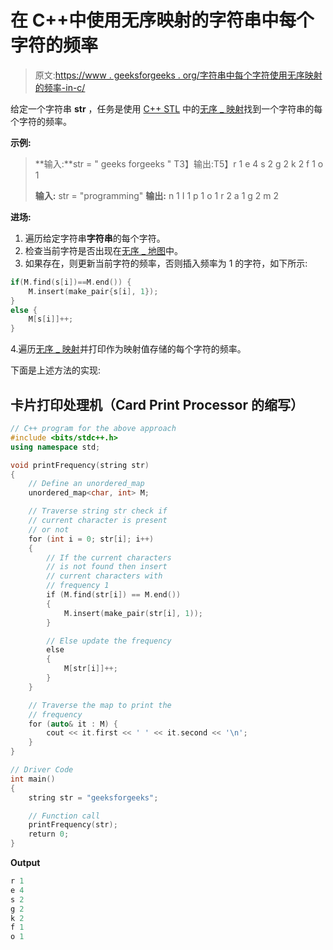 # 在 C++中使用无序映射的字符串中每个字符的频率

> 原文:[https://www . geeksforgeeks . org/字符串中每个字符使用无序映射的频率-in-c/](https://www.geeksforgeeks.org/frequency-of-each-character-in-a-string-using-unordered_map-in-c/)

给定一个字符串 **str** ，任务是使用 [C++ STL](https://www.geeksforgeeks.org/the-c-standard-template-library-stl/) 中的[无序 _ 映射](https://www.geeksforgeeks.org/unordered_map-in-stl-and-its-applications/)找到一个字符串的每个字符的频率。

**示例:**

> **输入:**str = " geeks forgeeks "
> T3】输出:T5】r 1
> e 4
> s 2
> g 2
> k 2
> f 1
> o 1
> 
> **输入:** str = "programming"
> **输出:**
> n 1
> I 1
> p 1
> o 1
> r 2
> a 1
> g 2
> m 2

**进场:**

1.  遍历给定字符串**字符串**的每个字符。
2.  检查当前字符是否出现在[无序 _ 地图](https://www.geeksforgeeks.org/unordered_map-in-stl-and-its-applications/)中。
3.  如果存在，则更新当前字符的频率，否则插入频率为 1 的字符，如下所示:

```cpp
if(M.find(s[i])==M.end()) {
    M.insert(make_pair{s[i], 1});
}
else {
    M[s[i]]++;
}

```

4.遍历[无序 _ 映射](https://www.geeksforgeeks.org/unordered_map-in-stl-and-its-applications/)并打印作为映射值存储的每个字符的频率。

下面是上述方法的实现:

## 卡片打印处理机（Card Print Processor 的缩写）

```cpp
// C++ program for the above approach
#include <bits/stdc++.h>
using namespace std;

void printFrequency(string str)
{
    // Define an unordered_map
    unordered_map<char, int> M;

    // Traverse string str check if
    // current character is present
    // or not
    for (int i = 0; str[i]; i++)
    {
        // If the current characters
        // is not found then insert
        // current characters with
        // frequency 1
        if (M.find(str[i]) == M.end())
        {
            M.insert(make_pair(str[i], 1));
        }

        // Else update the frequency
        else
        {
            M[str[i]]++;
        }
    }

    // Traverse the map to print the
    // frequency
    for (auto& it : M) {
        cout << it.first << ' ' << it.second << '\n';
    }
}

// Driver Code
int main()
{
    string str = "geeksforgeeks";

    // Function call
    printFrequency(str);
    return 0;
}
```

**Output**

```cpp
r 1
e 4
s 2
g 2
k 2
f 1
o 1

```
